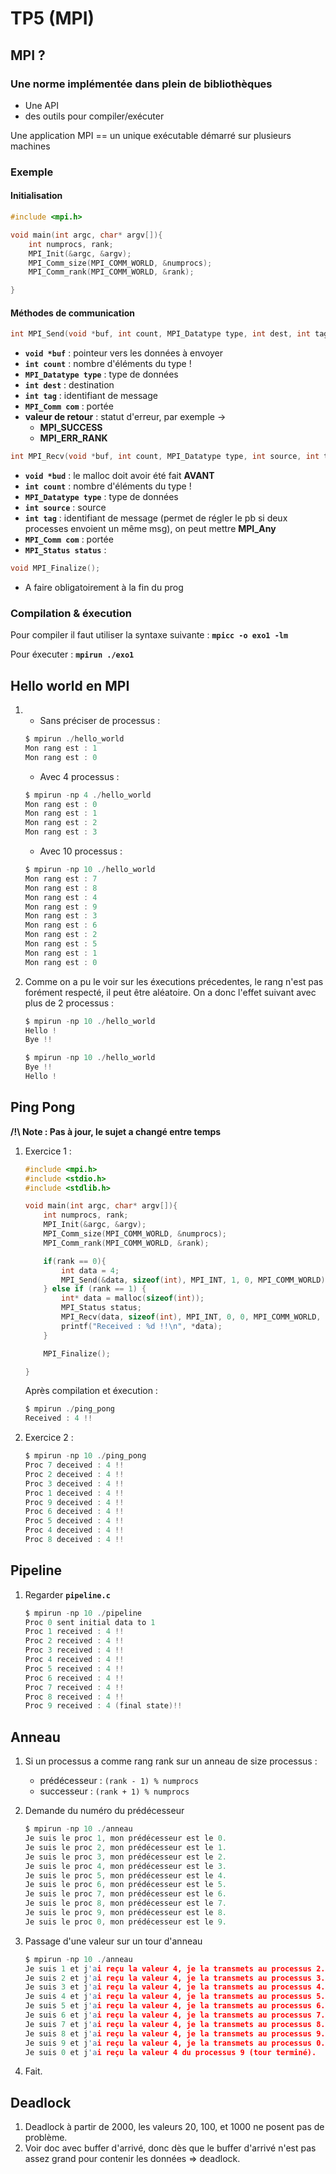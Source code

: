 # TP5 (MPI)

## MPI ?

### Une norme implémentée dans plein de bibliothèques

* Une API
* des outils pour compiler/exécuter

Une application MPI == un unique exécutable démarré sur plusieurs machines

### Exemple

#### Initialisation 

```C
#include <mpi.h>

void main(int argc, char* argv[]){
    int numprocs, rank;
    MPI_Init(&argc, &argv);
    MPI_Comm_size(MPI_COMM_WORLD, &numprocs);
    MPI_Comm_rank(MPI_COMM_WORLD, &rank);

}

```

#### Méthodes de communication

```C
int MPI_Send(void *buf, int count, MPI_Datatype type, int dest, int tag, MPI_Comm com);
```

* __`void *buf`__ : pointeur vers les données à envoyer
* __`int count`__ : nombre d'éléments du type ! 
* __`MPI_Datatype type`__ : type de données
* __`int dest`__ : destination
* __`int tag`__ : identifiant de message
* __`MPI_Comm com`__ : portée
* __valeur de retour__ : statut d'erreur, par exemple ->
    * __MPI_SUCCESS__
    * __MPI_ERR_RANK__ 

```C
int MPI_Recv(void *buf, int count, MPI_Datatype type, int source, int tag, MPI_Comm com, MPI_Status *status);
```

* __`void *bud`__ : le malloc doit avoir été fait **AVANT**
* __`int count`__ : nombre d'éléments du type !
* __`MPI_Datatype type`__ : type de données
* __`int source`__ : source
* __`int tag`__ : identifiant de message (permet de régler le pb si deux processes envoient un même msg), on peut mettre **MPI_Any**
* __`MPI_Comm com`__ : portée
* __`MPI_Status status`__ : 

```C
void MPI_Finalize();
```

* A faire obligatoirement à la fin du prog

### Compilation & éxecution

Pour compiler il faut utiliser la syntaxe suivante : __`mpicc -o exo1 -lm`__

Pour éxecuter : __`mpirun ./exo1`__

## Hello world en MPI 

1. 
    * Sans préciser de processus :
    ```C
    $ mpirun ./hello_world
    Mon rang est : 1
    Mon rang est : 0
    ```

    * Avec 4 processus :
    ```C
    $ mpirun -np 4 ./hello_world
    Mon rang est : 0
    Mon rang est : 1
    Mon rang est : 2
    Mon rang est : 3
    ``` 

    * Avec 10 processus :
    ```C
    $ mpirun -np 10 ./hello_world
    Mon rang est : 7
    Mon rang est : 8
    Mon rang est : 4
    Mon rang est : 9
    Mon rang est : 3
    Mon rang est : 6
    Mon rang est : 2
    Mon rang est : 5
    Mon rang est : 1
    Mon rang est : 0
    ```

2. Comme on a pu le voir sur les éxecutions précedentes, le rang n'est pas forément respecté, il peut être aléatoire. On a donc l'effet suivant avec plus de 2 processus :
    ```C
    $ mpirun -np 10 ./hello_world
    Hello !
    Bye !!

    $ mpirun -np 10 ./hello_world
    Bye !!
    Hello !
    ```

## Ping Pong

**/!\ Note : Pas à jour, le sujet a changé entre temps** 

1. Exercice 1 :
    ```C
    #include <mpi.h>
    #include <stdio.h>
    #include <stdlib.h>

    void main(int argc, char* argv[]){
        int numprocs, rank;
        MPI_Init(&argc, &argv);
        MPI_Comm_size(MPI_COMM_WORLD, &numprocs);
        MPI_Comm_rank(MPI_COMM_WORLD, &rank);

        if(rank == 0){
            int data = 4;
            MPI_Send(&data, sizeof(int), MPI_INT, 1, 0, MPI_COMM_WORLD);
        } else if (rank == 1) {
            int* data = malloc(sizeof(int));
            MPI_Status status;
            MPI_Recv(data, sizeof(int), MPI_INT, 0, 0, MPI_COMM_WORLD, &status);
            printf("Received : %d !!\n", *data);
        }

        MPI_Finalize();

    }
    ```
    Après compilation et éxecution : 
    ```C
    $ mpirun ./ping_pong
    Received : 4 !!
    ```

2. Exercice 2 :
    ```C
    $ mpirun -np 10 ./ping_pong
    Proc 7 deceived : 4 !!
    Proc 2 deceived : 4 !!
    Proc 3 deceived : 4 !!
    Proc 1 deceived : 4 !!
    Proc 9 deceived : 4 !!
    Proc 6 deceived : 4 !!
    Proc 5 deceived : 4 !!
    Proc 4 deceived : 4 !!
    Proc 8 deceived : 4 !!
    ```

## Pipeline

1. Regarder __`pipeline.c`__
    ```C
    $ mpirun -np 10 ./pipeline
    Proc 0 sent initial data to 1
    Proc 1 received : 4 !!
    Proc 2 received : 4 !!
    Proc 3 received : 4 !!
    Proc 4 received : 4 !!
    Proc 5 received : 4 !!
    Proc 6 received : 4 !!
    Proc 7 received : 4 !!
    Proc 8 received : 4 !!
    Proc 9 received : 4 (final state)!!
    ```

## Anneau

1. Si un processus a comme rang rank sur un anneau de size processus : 
    * prédécesseur : `(rank - 1) % numprocs`
    * successeur : `(rank + 1) % numprocs`

2. Demande du numéro du prédécesseur
    ```C
    $ mpirun -np 10 ./anneau
    Je suis le proc 1, mon prédécesseur est le 0.
    Je suis le proc 2, mon prédécesseur est le 1.
    Je suis le proc 3, mon prédécesseur est le 2.
    Je suis le proc 4, mon prédécesseur est le 3.
    Je suis le proc 5, mon prédécesseur est le 4.
    Je suis le proc 6, mon prédécesseur est le 5.
    Je suis le proc 7, mon prédécesseur est le 6.
    Je suis le proc 8, mon prédécesseur est le 7.
    Je suis le proc 9, mon prédécesseur est le 8.
    Je suis le proc 0, mon prédécesseur est le 9.
    ```

3. Passage d'une valeur sur un tour d'anneau
    ```C
    $ mpirun -np 10 ./anneau
    Je suis 1 et j'ai reçu la valeur 4, je la transmets au processus 2.
    Je suis 2 et j'ai reçu la valeur 4, je la transmets au processus 3.
    Je suis 3 et j'ai reçu la valeur 4, je la transmets au processus 4.
    Je suis 4 et j'ai reçu la valeur 4, je la transmets au processus 5.
    Je suis 5 et j'ai reçu la valeur 4, je la transmets au processus 6.
    Je suis 6 et j'ai reçu la valeur 4, je la transmets au processus 7.
    Je suis 7 et j'ai reçu la valeur 4, je la transmets au processus 8.
    Je suis 8 et j'ai reçu la valeur 4, je la transmets au processus 9.
    Je suis 9 et j'ai reçu la valeur 4, je la transmets au processus 0.
    Je suis 0 et j'ai reçu la valeur 4 du processus 9 (tour terminé).
    ```

4. Fait.

##  Deadlock

1. Deadlock à partir de 2000, les valeurs 20, 100, et 1000 ne posent pas de problème.
2. Voir doc avec buffer d'arrivé, donc dès que le buffer d'arrivé n'est pas assez grand pour contenir les données => deadlock.